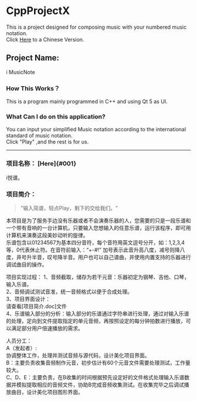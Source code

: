 # CppProjectX
This is a project designed for composing music with your numbered music notation.  
Click [Here](#001) to a Chinese Version.   

## Project Name:  
i MusicNote  
### How This Works？
This is a program mainly programmed in C++ and using Qt 5 as UI.  
### What Can I do on this application?
You can input your simplified Music notation according to the international standard of music notation.  
Click "Play" ,and the rest is for us.  
 
-------


### 项目名称： [Here]{#001} 
i悦谱。  
### 项目简介：

> "输入简谱，轻点Play，剩下的交给我们。"

本项目是为了服务手边没有乐器或者不会演奏乐器的人，您需要的只是一段乐谱和一个带有音响的一台计算机，只要输入您想输入的任意乐谱，运行该程序，即可用计算机来演奏这段美妙动听的旋律。  
乐谱包含以01234567为基本四分音符，每个音符用英文逗号分开，如：1,2,3,4等，0代表休止符。在音符前输入：“+-#!” 加号表示此音升高八度，减号则降八度，井号升半音，叹号降半音。用户也可以自己谱曲，并使用内置支持的乐器进行调试曲目的操作。  

项目实现过程：
1、音频截取，储存为若干元音：乐器初定为钢琴、吉他、口琴，输入乐谱。  
2、音频调试测试音准，统一音频格式以便于合成处理。  
3、项目界面设计：    
请查看[项目简介.doc]文件  
4、乐谱输入部分的分析：输入部分的乐谱通过字符串进行处理，通过对输入乐谱的处理，定向到文件提取指定的单元音频，再按照设定的每分钟拍数进行播放，可以满足部分用户倍速播放的需求。  
  
人员分工：  
A（发起者）:  
协调整体工作，处理并测试音频与源代码，设计美化项目界面。    
B：主要负责收集音频制作元音，初步估计有60个元音文件需要处理测试，工作量较大。  
C、D、E：主要负责，在B收集的时间根据预先设定好的文件格式处理输入乐谱数据并模拟提取相应的音频文件，协助B完成音频收集测试。在收集完毕之后调试播放曲目，设计美化项目图形界面。  
